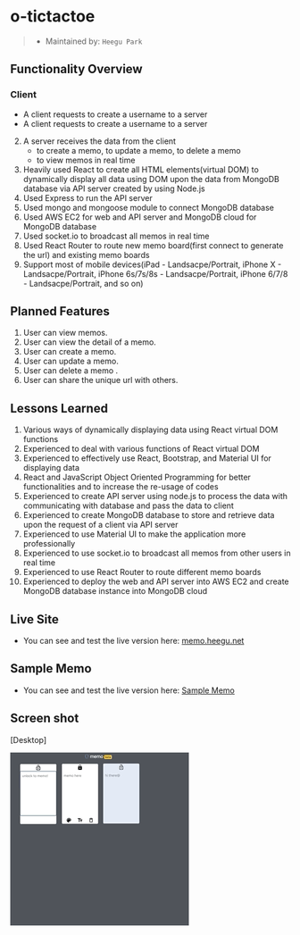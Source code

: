 # o-tictactoe

> - Maintained by: `Heegu Park`

## Functionality Overview
### Client
- A client requests to create a username to a server
- A client requests to create a username to a server
2. A server receives the data from the client
    - to create a memo, to update a memo, to delete a memo
    - to view memos in real time
3. Heavily used React to create all HTML elements(virtual DOM) to dynamically display all data using DOM upon the data from MongoDB database via API server created by using Node.js
4. Used Express to run the API server
5. Used mongo and mongoose module to connect MongoDB database
6. Used AWS EC2 for web and API server and MongoDB cloud for MongoDB database
7. Used socket.io to broadcast all memos in real time
8. Used React Router to route new memo board(first connect to generate the url) and existing memo boards
9. Support most of mobile devices(iPad - Landsacpe/Portrait, iPhone X - Landsacpe/Portrait, iPhone 6s/7s/8s - Landsacpe/Portrait, iPhone 6/7/8 - Landsacpe/Portrait, and so on)

## Planned Features
1. User can view memos.
2. User can view the detail of a memo.
3. User can create a memo.
5. User can update a memo.
6. User can delete a memo .
7. User can share the unique url with others.

## Lessons Learned
1. Various ways of dynamically displaying data using React virtual DOM functions
2. Experienced to deal with various functions of React virtual DOM
3. Experienced to effectively use React, Bootstrap, and Material UI for displaying data
4. React and JavaScript Object Oriented Programming for better functionalities and to increase the re-usage of codes
5. Experienced to create API server using node.js to process the data with communicating with database and pass the data to client
6. Experienced to create MongoDB database to store and retrieve data upon the request of a client via API server
7. Experienced to use Material UI to make the application more professionally
8. Experienced to use socket.io to broadcast all memos from other users in real time
9. Experienced to use React Router to route different memo boards
10. Experienced to deploy the web and API server into AWS EC2 and create MongoDB database instance into MongoDB cloud

## Live Site
* You can see and test the live version here: <a href="https://memo.heegu.net" target="blank">memo.heegu.net</a>

## Sample Memo
* You can see and test the live version here: <a href="https://memo.heegu.net/sample" target="blank">Sample Memo</a>

## Screen shot
[Desktop]

![Omega Memo](https://github.com/heegupark/omega-memo/blob/master/memo-ss-001.gif)
